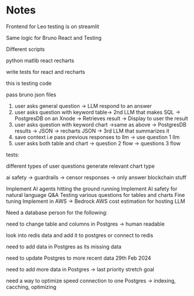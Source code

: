 # Notes
Frontend for Leo testing is on streamlit

Same logic for Bruno React and Testing

Different scripts

python matlib
react recharts

write tests for react and recharts

this is testing code

pass bruno json files



1. user asks general question -> LLM respond to an answer
2. user asks question with keyword table-> 2nd LLM that makes SQL -> PostgresDB on an Xnode -> Retrieves result -> Display to user the result
3. user asks question with keyword chart ->same as above ->  PostgresDB results -> JSON -> recharts
JSON -> 3rd LLM that summarizes it
4. save context i.e pass previous responses to llm -> use question 1 llm
5. user asks both table and chart -> question 2 flow -> questions 3 flow

tests:

different types of user questions generate relevant chart type



ai safety -> guardrails -> censor responses -> only answer blockchain stuff


Implement AI agents hitting the ground running
Implement AI safety for natural language Q&A
Testing various questions for tables and charts
Fine tuning
Implement in AWS ->  Bedrock
AWS cost estimation for hosting LLM

Need a database person for the following:

need to change table and columns in Postgres -> human readable


look into redis data and add it to postgres or connect to redis


need to add data in Postgres as its missing data


need to update Postgres to more recent data 29th Feb 2024 


need to add more data in Postgres -> last priority stretch goal


need a way to optimize speed connection to one Postgres -> indexing, cacching, optimizing
